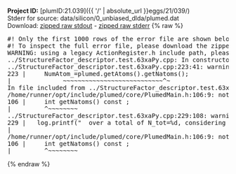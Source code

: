 **Project ID:** [plumID:21.039]({{ '/' | absolute_url }}eggs/21/039/)  
Stderr for source:  data/silicon/0_unbiased_dlda/plumed.dat   
Download: [zipped raw stdout](plumed.dat.plumed.stdout.txt.zip) - [zipped raw stderr](plumed.dat.plumed.stderr.txt.zip) 
{% raw %}
<pre>
#! Only the first 1000 rows of the error file are shown below
#! To inspect the full error file, please download the zipped raw stderr file above
WARNING: using a legacy ActionRegister.h include path, please use <<#include "core/ActionRegister.h">>
../StructureFactor_descriptor.test.63xaPy.cpp: In constructor ‘PLMD::colvar::StructureFactor_descriptor_test::StructureFactor_descriptor_test(const PLMD::ActionOptions&)’:
../StructureFactor_descriptor.test.63xaPy.cpp:223:41: warning: ‘int PLMD::PlumedMain::DeprecatedAtoms::getNatoms() const’ is deprecated [-Wdeprecated-declarations]
223 |     NumAtom_=plumed.getAtoms().getNatoms();
|              ~~~~~~~~~~~~~~~~~~~~~~~~~~~^~
In file included from ../StructureFactor_descriptor.test.63xaPy.cpp:17:
/home/runner/opt/include/plumed/core/PlumedMain.h:106:9: note: declared here
106 |     int getNatoms() const ;
|         ^~~~~~~~~
../StructureFactor_descriptor.test.63xaPy.cpp:229:108: warning: ‘int PLMD::PlumedMain::DeprecatedAtoms::getNatoms() const’ is deprecated [-Wdeprecated-declarations]
229 |   log.printf("  over a total of N_tot=%d, considering a number of atoms N=%d\n",plumed.getAtoms().getNatoms(),NumAtom_);
|                                                                                 ~~~~~~~~~~~~~~~~~~~~~~~~~~~^~
/home/runner/opt/include/plumed/core/PlumedMain.h:106:9: note: declared here
106 |     int getNatoms() const ;
|         ^~~~~~~~~
</pre>
{% endraw %}
